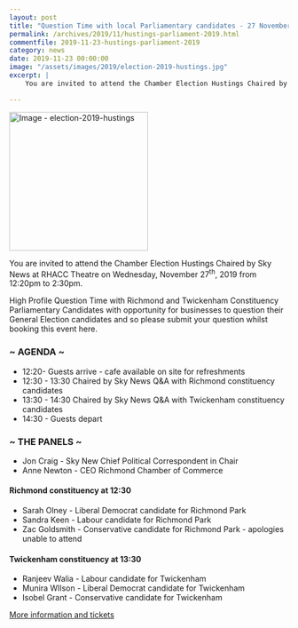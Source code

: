 ```yaml
---
layout: post
title: "Question Time with local Parliamentary candidates - 27 November 2019"
permalink: /archives/2019/11/hustings-parliament-2019.html
commentfile: 2019-11-23-hustings-parliament-2019
category: news
date: 2019-11-23 00:00:00
image: "/assets/images/2019/election-2019-hustings.jpg"
excerpt: |
    You are invited to attend the Chamber Election Hustings Chaired by Sky News at RHACC Theatre on Wednesday, November 27<sup>th</sup>, 2019 from 12:20pm to 2:30pm.

---
```

<a href="/assets/images/2019/election-2019-hustings.jpg" title="Click for a larger image"><img src="/assets/images/2019/election-2019-hustings-thumb.jpg" width="250" alt="Image - election-2019-hustings"  class="photo right"/></a>

You are invited to attend the Chamber Election Hustings Chaired by Sky News at RHACC Theatre on Wednesday, November 27<sup>th</sup>, 2019 from 12:20pm to 2:30pm.

High Profile Question Time with Richmond and Twickenham Constituency Parliamentary Candidates with opportunity for businesses to question their General Election candidates and so please submit your question whilst booking this event here.

###  ~ AGENDA ~
- 12:20-   Guests arrive - cafe available on site for refreshments
- 12:30 - 13:30 Chaired by Sky News Q&A with Richmond constituency candidates
- 13:30 - 14:30 Chaired by Sky News Q&A with Twickenham constituency candidates
- 14:30  - Guests depart

### ~ THE PANELS ~

- Jon Craig - Sky New Chief Political Correspondent in Chair
- Anne Newton - CEO Richmond Chamber of Commerce

#### Richmond constituency at 12:30

- Sarah Olney -  Liberal Democrat candidate  for Richmond Park
- Sandra Keen - Labour candidate for Richmond Park
- Zac Goldsmith -  Conservative candidate for Richmond Park - apologies unable to attend

#### Twickenham constituency at 13:30

- Ranjeev Walia - Labour candidate for Twickenham
- Munira WIlson  - Liberal Democrat candidate  for Twickenham
- Isobel Grant - Conservative candidate for Twickenham

[More information and tickets](https://www.eventbrite.co.uk/e/chamber-election-hustings-sky-news-at-rhacc-with-rtt-tickets-82606505281?aff=mcivte&ct=t%28EMAIL_CAMPAIGN_11_23_2019_18_10_COPY_01%29&mc_eid=cf6d942555&mc_cid=b5cd96e462)
